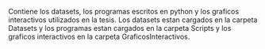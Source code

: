 Contiene los datasets, los programas escritos en python y los graficos interactivos utilizados en la tesis. Los datasets estan cargados en la carpeta Datasets y los programas estan cargados en la carpeta Scripts y los graficos interactivos en la carpeta GraficosInteractivos.
